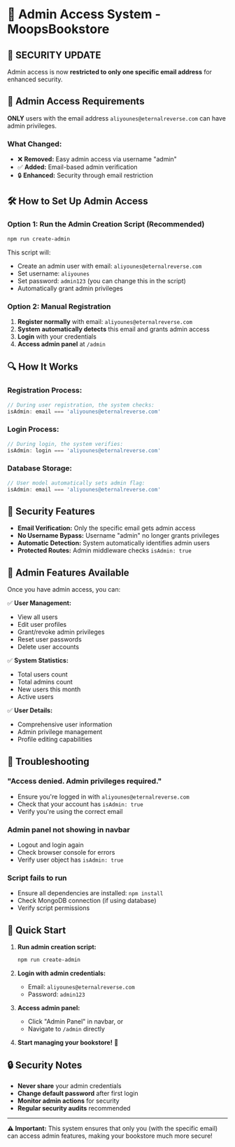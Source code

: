 # 🔐 Admin Access System - MoopsBookstore

## 🚨 **SECURITY UPDATE**

Admin access is now **restricted to only one specific email address** for enhanced security.

## 🔑 **Admin Access Requirements**

**ONLY** users with the email address `aliyounes@eternalreverse.com` can have admin privileges.

### **What Changed:**
- ❌ **Removed:** Easy admin access via username "admin"
- ✅ **Added:** Email-based admin verification
- 🔒 **Enhanced:** Security through email restriction

## 🛠️ **How to Set Up Admin Access**

### **Option 1: Run the Admin Creation Script (Recommended)**

```bash
npm run create-admin
```

This script will:
- Create an admin user with email: `aliyounes@eternalreverse.com`
- Set username: `aliyounes`
- Set password: `admin123` (you can change this in the script)
- Automatically grant admin privileges

### **Option 2: Manual Registration**

1. **Register normally** with email: `aliyounes@eternalreverse.com`
2. **System automatically detects** this email and grants admin access
3. **Login** with your credentials
4. **Access admin panel** at `/admin`

## 🔍 **How It Works**

### **Registration Process:**
```javascript
// During user registration, the system checks:
isAdmin: email === 'aliyounes@eternalreverse.com'
```

### **Login Process:**
```javascript
// During login, the system verifies:
isAdmin: login === 'aliyounes@eternalreverse.com'
```

### **Database Storage:**
```javascript
// User model automatically sets admin flag:
isAdmin: email === 'aliyounes@eternalreverse.com'
```

## 🚫 **Security Features**

- **Email Verification:** Only the specific email gets admin access
- **No Username Bypass:** Username "admin" no longer grants privileges
- **Automatic Detection:** System automatically identifies admin users
- **Protected Routes:** Admin middleware checks `isAdmin: true`

## 📱 **Admin Features Available**

Once you have admin access, you can:

✅ **User Management:**
- View all users
- Edit user profiles
- Grant/revoke admin privileges
- Reset user passwords
- Delete user accounts

✅ **System Statistics:**
- Total users count
- Total admins count
- New users this month
- Active users

✅ **User Details:**
- Comprehensive user information
- Admin privilege management
- Profile editing capabilities

## 🔧 **Troubleshooting**

### **"Access denied. Admin privileges required."**
- Ensure you're logged in with `aliyounes@eternalreverse.com`
- Check that your account has `isAdmin: true`
- Verify you're using the correct email

### **Admin panel not showing in navbar**
- Logout and login again
- Check browser console for errors
- Verify user object has `isAdmin: true`

### **Script fails to run**
- Ensure all dependencies are installed: `npm install`
- Check MongoDB connection (if using database)
- Verify script permissions

## 🎯 **Quick Start**

1. **Run admin creation script:**
   ```bash
   npm run create-admin
   ```

2. **Login with admin credentials:**
   - Email: `aliyounes@eternalreverse.com`
   - Password: `admin123`

3. **Access admin panel:**
   - Click "Admin Panel" in navbar, or
   - Navigate to `/admin` directly

4. **Start managing your bookstore!** 🎉

## 🔒 **Security Notes**

- **Never share** your admin credentials
- **Change default password** after first login
- **Monitor admin actions** for security
- **Regular security audits** recommended

---

**⚠️ Important:** This system ensures that only you (with the specific email) can access admin features, making your bookstore much more secure!
